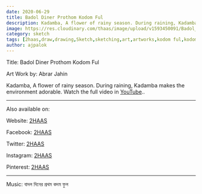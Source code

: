 ```yaml
---
date: 2020-06-29
title: Badol Diner Prothom Kodom Ful
description: Kadamba, A flower of rainy season. During raining, Kadamba makes the environment adorable..
image: https://res.cloudinary.com/thaas/image/upload/v1593450091/Badol_Diner_Prothom_Kodom_Ful_yt_thumb_vom7e2.jpg
category: sketch
tags: [2haas,draw,drawing,Sketch,sketching,art,artworks,kodom ful,kodom,fBadol Diner Prothom Kodom Ful,https://2haas.ml/badol-diner-prothom-kodom-ful,rabindra songs,rabindranath,Tagore]
author: ajpalok
---
```

Title: Badol Diner Prothom Kodom Ful

Art Work by: Abrar Jahin 

Kadamba, A flower of rainy season. During raining, Kadamba makes the environment adorable. Watch the full video in
 [YouTube](https://youtu.be/rRWPLf9x3D8)..
  
- - -
  
Also available on:  

Website: [2HAAS](https://2haas.ml/)  

Facebook: [2HAAS](https://facebook.com/2haas)  

Twitter: [2HAAS](https://twitter.com/2haas_ml)  

Instagram: [2HAAS](https://instagram.com/2haas.ml)  

Pinterest: [2HAAS](https://pinterest.com/2haas_ml)  

- - -

Music: বাদল দিনের প্রথম কদম ফুল
